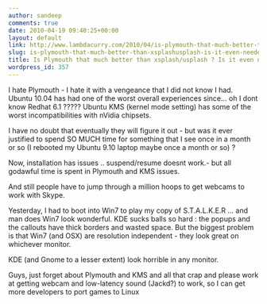 ```yaml
---
author: sandeep
comments: true
date: 2010-04-19 09:40:25+00:00
layout: default
link: http://www.lambdacurry.com/2010/04/is-plymouth-that-much-better-than-xsplashusplash-is-it-even-needed/
slug: is-plymouth-that-much-better-than-xsplashusplash-is-it-even-needed
title: Is Plymouth that much better than xsplash/usplash ? Is it even needed ?
wordpress_id: 357
---
```


I hate Plymouth - I hate it with a vengeance that I did not know I had. Ubuntu 10.04 has had one of the worst overall experiences since... oh I dont know Redhat 6.1 ????? Ubuntu KMS (kernel mode setting) has some of the worst incompatibilities with nVidia chipsets.

I have no doubt that eventually they will figure it out - but was it ever justified to spend SO MUCH time for something that I see once in a month or so (I rebooted my Ubuntu 9.10 laptop maybe once a month or so) ?

Now, installation has issues .. suspend/resume doesnt work.- but all godawful time is spent in Plymouth and KMS issues. 

And still people have to jump through a million hoops to get webcams to work with Skype.

Yesterday, I had to boot into Win7 to play my copy of S.T.A.L.K.E.R ... and man does Win7 look wonderful. KDE sucks balls so hard : the popups and the callouts have thick borders and wasted space. But the biggest problem is that Win7 (and OSX) are resolution independent - they look great on whichever monitor.

KDE (and Gnome to a lesser extent) look horrible in any monitor. 

Guys, just forget about Plymouth and KMS and all that crap and please work at getting webcam and low-latency sound (Jackd?) to work, so I can get more developers to port games to Linux
